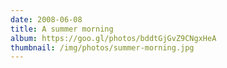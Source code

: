 ```yaml
---
date: 2008-06-08
title: A summer morning
album: https://goo.gl/photos/bddtGjGvZ9CNgxHeA
thumbnail: /img/photos/summer-morning.jpg
---
```

